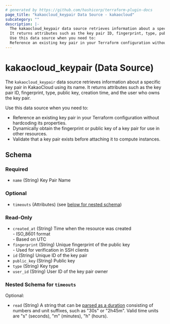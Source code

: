 ```yaml
---
# generated by https://github.com/hashicorp/terraform-plugin-docs
page_title: "kakaocloud_keypair Data Source - kakaocloud"
subcategory: ""
description: |-
  The kakaocloud_keypair data source retrieves information about a specific key pair in KakaoCloud using its name.
  It returns attributes such as the key pair ID, fingerprint, type, public key, creation time, and the user who owns the key pair.
  Use this data source when you need to:
  Reference an existing key pair in your Terraform configuration without hardcoding its properties.Dynamically obtain the fingerprint or public key of a key pair for use in other resources.Validate that a key pair exists before attaching it to compute instances.
---
```


# kakaocloud_keypair (Data Source)

The `kakaocloud_keypair` data source retrieves information about a specific key pair in KakaoCloud using its name.
It returns attributes such as the key pair ID, fingerprint, type, public key, creation time, and the user who owns the key pair.

Use this data source when you need to:
- Reference an existing key pair in your Terraform configuration without hardcoding its properties.
- Dynamically obtain the fingerprint or public key of a key pair for use in other resources.
- Validate that a key pair exists before attaching it to compute instances.



<!-- schema generated by tfplugindocs -->
## Schema

### Required

- `name` (String) Key Pair Name

### Optional

- `timeouts` (Attributes) (see [below for nested schema](#nestedatt--timeouts))

### Read-Only

- `created_at` (String) Time when the resource was created <br/> - ISO_8601 format <br/> - Based on UTC
- `fingerprint` (String) Unique fingerprint of the public key <br/> - Used for verification in SSH clients
- `id` (String) Unique ID of the key pair
- `public_key` (String) Public key
- `type` (String) Key type
- `user_id` (String) User ID of the key pair owner

<a id="nestedatt--timeouts"></a>
### Nested Schema for `timeouts`

Optional:

- `read` (String) A string that can be [parsed as a duration](https://pkg.go.dev/time#ParseDuration) consisting of numbers and unit suffixes, such as "30s" or "2h45m". Valid time units are "s" (seconds), "m" (minutes), "h" (hours).
